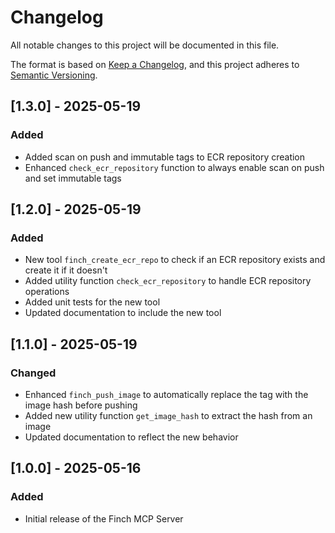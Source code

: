 # Changelog

All notable changes to this project will be documented in this file.

The format is based on [Keep a Changelog](https://keepachangelog.com/en/1.0.0/),
and this project adheres to [Semantic Versioning](https://semver.org/spec/v2.0.0.html).

## [1.3.0] - 2025-05-19

### Added
- Added scan on push and immutable tags to ECR repository creation
- Enhanced `check_ecr_repository` function to always enable scan on push and set immutable tags

## [1.2.0] - 2025-05-19

### Added
- New tool `finch_create_ecr_repo` to check if an ECR repository exists and create it if it doesn't
- Added utility function `check_ecr_repository` to handle ECR repository operations
- Added unit tests for the new tool
- Updated documentation to include the new tool

## [1.1.0] - 2025-05-19

### Changed
- Enhanced `finch_push_image` to automatically replace the tag with the image hash before pushing
- Added new utility function `get_image_hash` to extract the hash from an image
- Updated documentation to reflect the new behavior

## [1.0.0] - 2025-05-16

### Added
- Initial release of the Finch MCP Server
